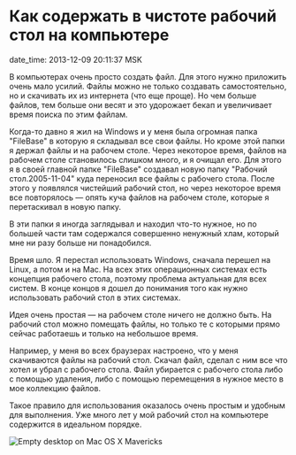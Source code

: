 # Как содержать в чистоте рабочий стол на компьютере

date_time: 2013-12-09 20:11:37 MSK

В компьютерах очень просто создать файл. Для этого нужно приложить очень мало
усилий. Файлы можно не только создавать самостоятельно, но и скачивать их из
интернета (что еще проще). Но чем больше файлов, тем больше они весят и это
удорожает бекап и увеличивает время поиска по этим файлам.

Когда-то давно я жил на Windows и у меня была огромная папка "FileBase" в
которую я складывал все свои файлы. Но кроме этой папки я держал файлы и на
рабочем столе. Через некоторое время, файлов на рабочем столе становилось
слишком много, и я очищал его. Для этого я в своей главной папке "FileBase"
создавал новую папку "Рабочий стол.2005-11-04" куда переносил все файлы с
рабочего стола. После этого у появлялся чистейший рабочий стол, но через
некоторое время все повторялось — опять куча файлов на рабочем столе, которые
я перетаскивал в новую папку.

В эти папки я иногда заглядывал и находил что-то нужное, но по большей части
там содержался совершенно ненужный хлам, который мне ни разу больше ни
понадобился.

Время шло. Я перестал использовать Windows, сначала перешел на Linux, а потом
и на Mac. На всех этих операционных системах есть концепция рабочего стола,
поэтому проблема актуальная для всех систем. В конце концов я дошел до
понимания того как нужно использовать рабочий стол в этих системах.

Идея очень простая — на рабочем столе ничего не должно быть. На рабочий стол
можно помещать файлы, но только те с которыми прямо сейчас работаешь и только
на небольшое время.

Например, у меня во всех браузерах настроено, что у меня скачиваются файлы на
рабочий стол. Скачал файл, сделал с ним все что хотел и убрал с рабочего
стола. Файл убирается с рабочего стола либо с помощью удаления, либо с помощью
перемещения в нужное место в мое коллекцию файлов.

Такое правило для использования оказалось очень простым и удобным для
выполнения. Уже много лет у мой рабочий стол на компьютере содержится в
идеальном порядке.

 ![Empty desktop on Mac OS X Mavericks][empty_desktop_img]

 [empty_desktop_img]: https://upload.bessarabov.ru/bessarabov/R_srE87bY9Rc630agZLzTbXrCDw.png
